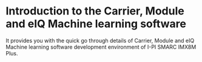 # Introduction to the Carrier, Module and eIQ Machine learning software

It provides you with the quick go through details of Carrier, Module and eIQ Machine learning software development environment of I-PI SMARC IMX8M Plus.
